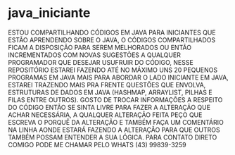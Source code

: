 # java_iniciante
ESTOU COMPARTILHANDO CÓDIGOS EM JAVA PARA INICIANTES QUE ESTÃO APRENDENDO 
SOBRE O JAVA, O CÓDIGOS COMPARTILHADOS FICAM A DISPOSIÇÃO PARA SEREM MELHORADOS 
OU ENTÃO INCREMENTADOS COM NOVAS SUGESTÕES A QUALQUER PROGRAMADOR QUE DESEJAR 
USUFRUIR DO CÓDIGO, NESSE REPOSITÓRIO ESTAREI FAZENDO ATÉ NO MÁXIMO UNS 20 PEQUENOS 
PROGRAMAS EM JAVA MAIS PARA ABORDAR O LADO INICIANTE EM JAVA, ESTAREI TRAZENDO MAIS PRA FRENTE
QUESTÕES QUE ENVOLVA, ESTRUTURAS DE DADOS EM JAVA (HASHMAP, ARRAYLIST, PILHAS E FILAS ENTRE OUTROS).
GOSTO DE TROCAR INFORMAÇÕES A RESPEITO DO CÓDIGO ENTÃO SE SINTA LIVRE PARA FAZER A ALTERAÇÃO QUE ACHAR NECESSÁRIA,
A QUALQUER ALTERAÇÃO FEITA PEÇO QUE ESCREVA O PORQUÊ DA ALTERAÇÃO E TAMBÉM FAÇA UM COMENTÁRIO NA LINHA AONDE ESTARÁ 
FAZENDO A ALTERAÇÃO PARA QUE OUTROS TAMBÉM POSSAM ENTENDER A SUA LÓGICA.
PARA CONTATO DIRETO COMIGO PODE ME CHAMAR PELO WHATS (43) 99839-3259
